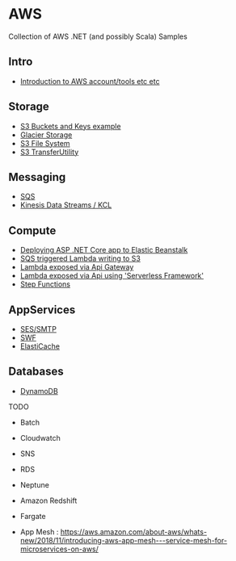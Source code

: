 # AWS
Collection of AWS .NET (and possibly Scala) Samples

## Intro
- [Introduction to AWS account/tools etc etc](https://sachabarbs.wordpress.com/2018/08/30/aws-initial-setup/)

## Storage
- [S3 Buckets and Keys example](https://sachabarbs.wordpress.com/2018/09/03/aws-s3-storage/)
- [Glacier Storage](https://sachabarbs.wordpress.com/2018/09/04/aws-glacial-storage/)
- [S3 File System](https://sachabarbs.wordpress.com/2018/09/05/aws-s3-file-system/)
- [S3 TransferUtility](https://sachabarbs.wordpress.com/2018/09/10/aws-transferutility/)

## Messaging
- [SQS](https://sachabarbs.wordpress.com/2018/09/12/aws-simple-queue-service-sqs/)
- [Kinesis Data Streams / KCL](https://sachabarbs.wordpress.com/2018/09/17/aws-kinesis/)


## Compute
- [Deploying ASP .NET Core app to Elastic Beanstalk](https://sachabarbs.wordpress.com/2018/09/19/aws-deploying-asp-net-core-app-to-elastic-beanstalk/)
- [SQS triggered Lambda writing to S3](https://sachabarbs.wordpress.com/2018/09/27/aws-lambda/)
- [Lambda exposed via Api Gateway](https://sachabarbs.wordpress.com/2018/10/07/aws-lambda-exposed-via-apigateway/)
- [Lambda exposed via Api  using 'Serverless Framework'](https://sachabarbs.wordpress.com/2018/10/15/aws-using-serveless-framework-to-create-a-lambda-function/)
- [Step Functions](https://sachabarbs.wordpress.com/2018/10/30/aws-step-functions/)


## AppServices

- [SES/SMTP](https://sachabarbs.wordpress.com/2018/11/05/aws-simple-email-service-ses/)
- [SWF](https://sachabarbs.wordpress.com/2018/11/15/aws-swf/)
- [ElastiCache](https://sachabarbs.wordpress.com/2018/12/10/aws-elasticache/)


## Databases
- [DynamoDB](https://sachabarbs.wordpress.com/2018/12/09/aws-dynamodb/)



TODO


- Batch
- Cloudwatch

- SNS
- RDS
- Neptune
- Amazon Redshift
- Fargate
- App Mesh : https://aws.amazon.com/about-aws/whats-new/2018/11/introducing-aws-app-mesh---service-mesh-for-microservices-on-aws/

